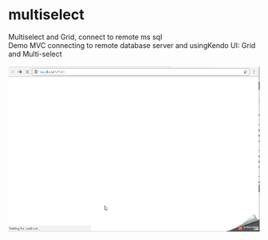 # multiselect
Multiselect and Grid, connect to remote ms sql
<br>
Demo MVC connecting to remote database server and usingKendo UI: Grid and Multi-select
</br>
<br>
![alt tag](https://github.com/Yitian2003/multiselect/blob/master/multiselect_grid.gif)

</br>
